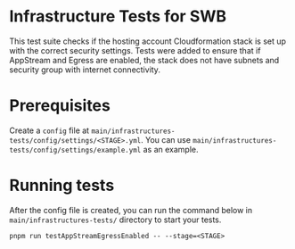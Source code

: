 # Infrastructure Tests for SWB

This test suite checks if the hosting account Cloudformation stack is set up with the correct security settings. Tests were added 
to ensure that if AppStream and Egress are enabled, the stack does not have subnets and security group with internet connectivity.

# Prerequisites
Create a `config` file at `main/infrastructures-tests/config/settings/<STAGE>.yml`. You can use `main/infrastructures-tests/config/settings/example.yml` as 
an example.

# Running tests
After the config file is created, you can run the command below in `main/infrastructures-tests/` directory to start your tests.

`pnpm run testAppStreamEgressEnabled -- --stage=<STAGE>`
